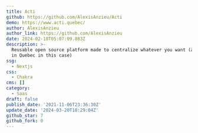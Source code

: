 ```yaml
---
title: Acti
github: https://github.com/AlexisAnzieu/Acti
demo: https://www.acti.quebec/
author: AlexisAnzieu
author_link: https://github.com/AlexisAnzieu
date: 2024-02-18T05:07:09.883Z
description: >-
  Reusable open source platform made to centralize whatever you want (activities
  in Quebec in this case)
ssg:
  - Nextjs
css:
  - Chakra
cms: []
category:
  - Saas
draft: false
publish_date: '2021-11-06T23:36:30Z'
update_date: '2024-03-20T18:29:04Z'
github_star: 7
github_fork: 0
---
```

